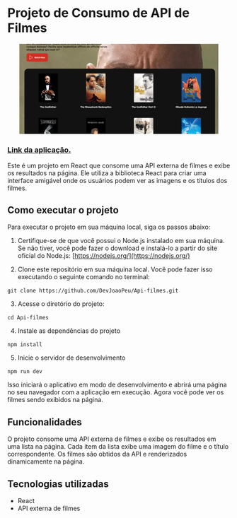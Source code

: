 # Projeto de Consumo de API de Filmes

<p align="center">
  <img src="https://raw.githubusercontent.com/DevJoaoPeu/Api-filmes/main/public/Captura%20de%20Tela%20(49).png" width="450" height="auto" alt="Descrição da imagem 1">
</p>

<h3><a href="https://api-filmes-dev.netlify.app">Link da aplicação.</a></h3>

Este é um projeto em React que consome uma API externa de filmes e exibe os resultados na página. Ele utiliza a biblioteca React para criar uma interface amigável onde os usuários podem ver as imagens e os títulos dos filmes.

## Como executar o projeto

Para executar o projeto em sua máquina local, siga os passos abaixo:

1. Certifique-se de que você possui o Node.js instalado em sua máquina. Se não tiver, você pode fazer o download e instalá-lo a partir do site oficial do Node.js: [https://nodejs.org/](https://nodejs.org/)

2. Clone este repositório em sua máquina local. Você pode fazer isso executando o seguinte comando no terminal:

```
git clone https://github.com/DevJoaoPeu/Api-filmes.git
```

3. Acesse o diretório do projeto:

```
cd Api-filmes
```

4. Instale as dependências do projeto

```
npm install
```

5. Inicie o servidor de desenvolvimento

```
npm run dev
```

Isso iniciará o aplicativo em modo de desenvolvimento e abrirá uma página no seu navegador com a aplicação em execução. Agora você pode ver os filmes sendo exibidos na página.

## Funcionalidades

O projeto consome uma API externa de filmes e exibe os resultados em uma lista na página. Cada item da lista exibe uma imagem do filme e o título correspondente. Os filmes são obtidos da API e renderizados dinamicamente na página.

## Tecnologias utilizadas

- React
- API externa de filmes
